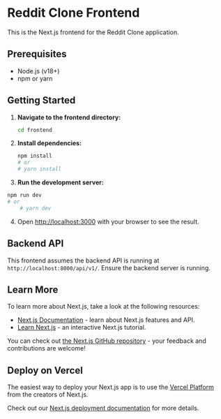 # Reddit Clone Frontend

This is the Next.js frontend for the Reddit Clone application.

## Prerequisites

- Node.js (v18+)
- npm or yarn

## Getting Started

1.  **Navigate to the frontend directory:**
    ```bash
    cd frontend
    ```

2.  **Install dependencies:**
    ```bash
    npm install
    # or
    # yarn install
    ```

3.  **Run the development server:**
```bash
npm run dev
# or
    # yarn dev
```

4.  Open [http://localhost:3000](http://localhost:3000) with your browser to see the result.

## Backend API

This frontend assumes the backend API is running at `http://localhost:8000/api/v1/`. Ensure the backend server is running.

## Learn More

To learn more about Next.js, take a look at the following resources:

- [Next.js Documentation](https://nextjs.org/docs) - learn about Next.js features and API.
- [Learn Next.js](https://nextjs.org/learn) - an interactive Next.js tutorial.

You can check out [the Next.js GitHub repository](https://github.com/vercel/next.js) - your feedback and contributions are welcome!

## Deploy on Vercel

The easiest way to deploy your Next.js app is to use the [Vercel Platform](https://vercel.com/new?utm_medium=default-template&filter=next.js&utm_source=create-next-app&utm_campaign=create-next-app-readme) from the creators of Next.js.

Check out our [Next.js deployment documentation](https://nextjs.org/docs/app/building-your-application/deploying) for more details.
